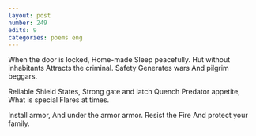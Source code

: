 ```yaml
---
layout: post
number: 249
edits: 9
categories: poems eng
---
```


When the door is locked,
Home-made 
Sleep peacefully.
Hut without inhabitants
Attracts the criminal.
Safety 
Generates wars
And pilgrim beggars.

Reliable 
Shield States,
Strong gate and latch
Quench 
Predator appetite,
What is special 
Flares at times.

Install armor, 
And under the armor armor. 
Resist the Fire
And protect your family.
